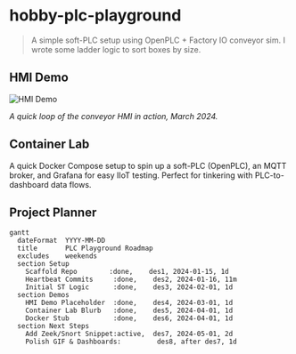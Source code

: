 # hobby-plc-playground

> A simple soft-PLC setup using OpenPLC + Factory IO conveyor sim.
I wrote some ladder logic to sort boxes by size.

## HMI Demo

![HMI Demo](docs/images/hobby-hmi.gif)

_A quick loop of the conveyor HMI in action, March 2024._

## Container Lab

A quick Docker Compose setup to spin up a soft-PLC (OpenPLC), an MQTT broker, and Grafana for easy IIoT 
testing. Perfect for tinkering with PLC-to-dashboard data flows.

## Project Planner

```mermaid
gantt
  dateFormat  YYYY-MM-DD
  title       PLC Playground Roadmap
  excludes    weekends
  section Setup
    Scaffold Repo        :done,    des1, 2024-01-15, 1d
    Heartbeat Commits     :done,    des2, 2024-01-16, 11m
    Initial ST Logic      :done,    des3, 2024-02-01, 1d
  section Demos
    HMI Demo Placeholder  :done,    des4, 2024-03-01, 1d
    Container Lab Blurb   :done,    des5, 2024-04-01, 1d
    Docker Stub           :done,    des6, 2024-04-01, 1d
  section Next Steps
    Add Zeek/Snort Snippet:active,  des7, 2024-05-01, 2d
    Polish GIF & Dashboards:         des8, after des7, 1d
```


